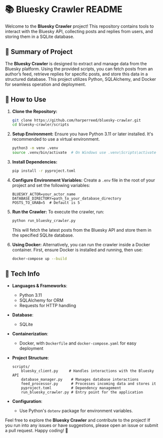 # 📚 Bluesky Crawler README

Welcome to the **Bluesky Crawler** project! This repository contains tools to interact with the Bluesky API, collecting posts and replies from users, and storing them in a SQLite database. 

## 🚀 Summary of Project

The **Bluesky Crawler** is designed to extract and manage data from the Bluesky platform. Using the provided scripts, you can fetch posts from an author’s feed, retrieve replies for specific posts, and store this data in a structured database. This project utilizes Python, SQLAlchemy, and Docker for seamless operation and deployment.

## 🔧 How to Use

1. **Clone the Repository:**
   ```bash
   git clone https://github.com/harperreed/bluesky-crawler.git
   cd bluesky-crawler/scripts
   ```

2. **Setup Environment:**
   Ensure you have Python 3.11 or later installed. It's recommended to use a virtual environment.
   ```bash
   python3 -m venv .venv
   source .venv/bin/activate  # On Windows use .venv\Scripts\activate
   ```

3. **Install Dependencies:**
   ```bash
   pip install -r pyproject.toml
   ```

4. **Configure Environment Variables:**
   Create a `.env` file in the root of your project and set the following variables:
   ```
   BLUESKY_ACTOR=your_actor_name
   DATABASE_DIRECTORY=path_to_your_database_directory
   POSTS_TO_GRAB=5  # Default is 5
   ```

5. **Run the Crawler:**
   To execute the crawler, run:
   ```bash
   python run_bluesky_crawler.py
   ```
   This will fetch the latest posts from the Bluesky API and store them in the specified SQLite database.

6. **Using Docker:**
   Alternatively, you can run the crawler inside a Docker container. First, ensure Docker is installed and running, then use:
   ```bash
   docker-compose up --build
   ```

## 💾 Tech Info

- **Languages & Frameworks**: 
  - Python 3.11
  - SQLAlchemy for ORM
  - Requests for HTTP handling

- **Database**: 
  - SQLite

- **Containerization**:
  - Docker, with `Dockerfile` and `docker-compose.yaml` for easy deployment

- **Project Structure**:
    ```
    scripts/
        bluesky_client.py     # Handles interactions with the Bluesky API
        database_manager.py    # Manages database interactions
        feed_processor.py      # Processes incoming data and stores it
        pyproject.toml         # Dependency management
        run_bluesky_crawler.py # Entry point for the application
    ```

- **Configuration**: 
    - Use Python's `dotenv` package for environment variables.

Feel free to explore the **Bluesky Crawler** and contribute to the project! If you run into any issues or have suggestions, please open an issue or submit a pull request. Happy coding! 🎉
